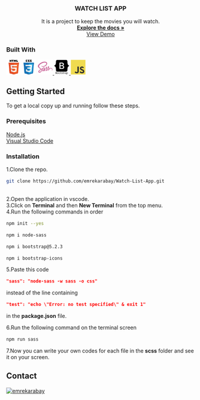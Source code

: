 <!-- PROJECT LOGO -->

<div align="center">

  <h3 align="center">WATCH LIST APP</h3>

  <p align="center">
    It is a project to keep the movies you will watch.
    <br />
    <a href="https://github.com/emrekarabay/Watch-List-App"><strong>Explore the docs »</strong></a>
    <br />
    <a href="https://watch-list-app.netlify.app/">View Demo</a>
  </p>
</div>

### Built With

<p align="left"> 
<a href="https://www.w3.org/html/" target="_blank" rel="noreferrer"><img src="https://raw.githubusercontent.com/devicons/devicon/master/icons/html5/html5-original-wordmark.svg" alt="html5" width="40" height="40"/></a><a href="https://www.w3schools.com/css/" target="_blank" rel="noreferrer"><img src="https://raw.githubusercontent.com/devicons/devicon/master/icons/css3/css3-original-wordmark.svg" alt="css3" width="40" height="40"/></a>
<a href="https://sass-lang.com" target="_blank" rel="noreferrer"> <img src="https://raw.githubusercontent.com/devicons/devicon/master/icons/sass/sass-original.svg" alt="sass" width="40" height="40"/> </a> 
<a href="https://getbootstrap.com" target="_blank" rel="noreferrer"> <img src="https://raw.githubusercontent.com/devicons/devicon/master/icons/bootstrap/bootstrap-plain-wordmark.svg" alt="bootstrap" width="40" height="40"/> </a> 
<a href="https://developer.mozilla.org/en-US/docs/Web/JavaScript" target="_blank" rel="noreferrer"> <img src="https://raw.githubusercontent.com/devicons/devicon/master/icons/javascript/javascript-original.svg" alt="javascript" width="40" height="40"/> </a>
</p>

<!-- GETTING STARTED -->

## Getting Started

To get a local copy up and running follow these steps.

### Prerequisites

[Node.js](https://nodejs.org/en/download/)\
[Visual Studio Code](https://code.visualstudio.com/download)

### Installation

1.Clone the repo.

```sh
git clone https://github.com/emrekarabay/Watch-List-App.git
```

\
2.Open the application in vscode.\
3.Click on <strong>Terminal</strong> and then <strong>New Terminal</strong> from the top menu.\
4.Run the following commands in order

```sh
npm init --yes
```

```sh
npm i node-sass
```

```sh
npm i bootstrap@5.2.3
```

```sh
npm i bootstrap-icons
```

5.Paste this code

```json
"sass": "node-sass -w sass -o css"
```

instead of the line containing

```json
"test": "echo \"Error: no test specified\" & exit 1"
```

in the <strong>package.json</strong> file.

6.Run the following command on the terminal screen

```sh
npm run sass
```
7.Now you can write your own codes for each file in the <strong>scss</strong> folder and see it on your screen.
<!-- CONTACT -->

## Contact

<a href="https://linkedin.com/in/emrekarabay" target="blank"><img align="center" src="https://raw.githubusercontent.com/rahuldkjain/github-profile-readme-generator/master/src/images/icons/Social/linked-in-alt.svg" alt="emrekarabay" height="30" width="40" /></a>
